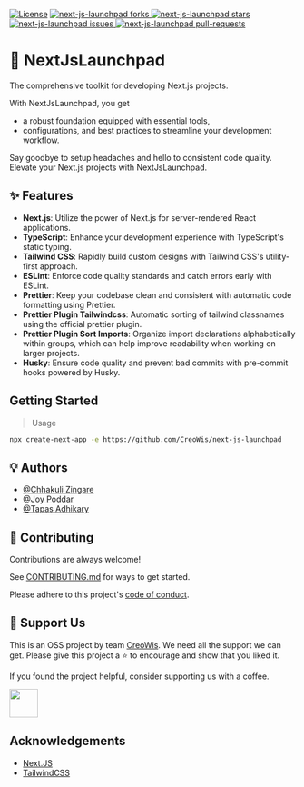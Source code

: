 <a href="https://github.com/CreoWis/next-js-launchpad/blob/master/LICENSE" target="blank"><img src="https://img.shields.io/github/license/CreoWis/next-js-launchpad?style=flat-square" alt="License" /></a>
<a href="https://github.com/CreoWis/next-js-launchpad/fork" target="blank">
<img src="https://img.shields.io/github/forks/CreoWis/next-js-launchpad?style=flat-square" alt="next-js-launchpad forks"/>
</a>
<a href="https://github.com/CreoWis/next-js-launchpad/stargazers" target="blank">
<img src="https://img.shields.io/github/stars/CreoWis/next-js-launchpad?style=flat-square" alt="next-js-launchpad stars"/>
</a>
<a href="https://github.com/CreoWis/next-js-launchpad/issues" target="blank">
<img src="https://img.shields.io/github/issues/CreoWis/next-js-launchpad?style=flat-square" alt="next-js-launchpad issues"/>
</a>
<a href="https://github.com/CreoWis/next-js-launchpad/pulls" target="blank">
<img src="https://img.shields.io/github/issues-pr/CreoWis/next-js-launchpad?style=flat-square" alt="next-js-launchpad pull-requests"/>
</a>

# 🚀 NextJsLaunchpad

The comprehensive toolkit for developing Next.js projects.

With NextJsLaunchpad, you get

- a robust foundation equipped with essential tools,
- configurations, and best practices to streamline your development workflow.

Say goodbye to setup headaches and hello to consistent code quality. Elevate your Next.js projects with NextJsLaunchpad.

## ✨ Features

- **Next.js**: Utilize the power of Next.js for server-rendered React applications.
- **TypeScript**: Enhance your development experience with TypeScript's static typing.
- **Tailwind CSS**: Rapidly build custom designs with Tailwind CSS's utility-first approach.
- **ESLint**: Enforce code quality standards and catch errors early with ESLint.
- **Prettier**: Keep your codebase clean and consistent with automatic code formatting using Prettier.
- **Prettier Plugin Tailwindcss**: Automatic sorting of tailwind classnames using the official prettier plugin.
- **Prettier Plugin Sort Imports**: Organize import declarations alphabetically within groups, which can help improve readability when working on larger projects.
- **Husky**: Ensure code quality and prevent bad commits with pre-commit hooks powered by Husky.

## Getting Started

> Usage

```bash
npx create-next-app -e https://github.com/CreoWis/next-js-launchpad
```

<!-- Project should be public for the above command to work -->

## 💡 Authors

- [@Chhakuli Zingare](https://github.com/chhakuli123)
- [@Joy Poddar](https://github.com/joypoddar)
- [@Tapas Adhikary](https://github.com/atapas)

## 🤝 Contributing

Contributions are always welcome!

See [CONTRIBUTING.md](https://github.com/CreoWis/next-js-launchpad/blob/main/CONTRIBUTING.md) for ways to get started.

Please adhere to this project's [code of conduct](https://github.com/CreoWis/next-js-launchpad/blob/main/CODE_OF_CONDUCT.md).

## 🙏 Support Us

This is an OSS project by team [CreoWis](https://www.creowis.com/). We need all the support we can get. Please give this project a ⭐️ to encourage and show that you liked it.

If you found the project helpful, consider supporting us with a coffee.

<a href="https://www.buymeacoffee.com/creowis">
    <img src="https://cdn.buymeacoffee.com/buttons/v2/default-yellow.png" height="50px">
</a>

## Acknowledgements

- [Next.JS](https://nextjs.org/)
- [TailwindCSS](https://tailwindcss.com/)
